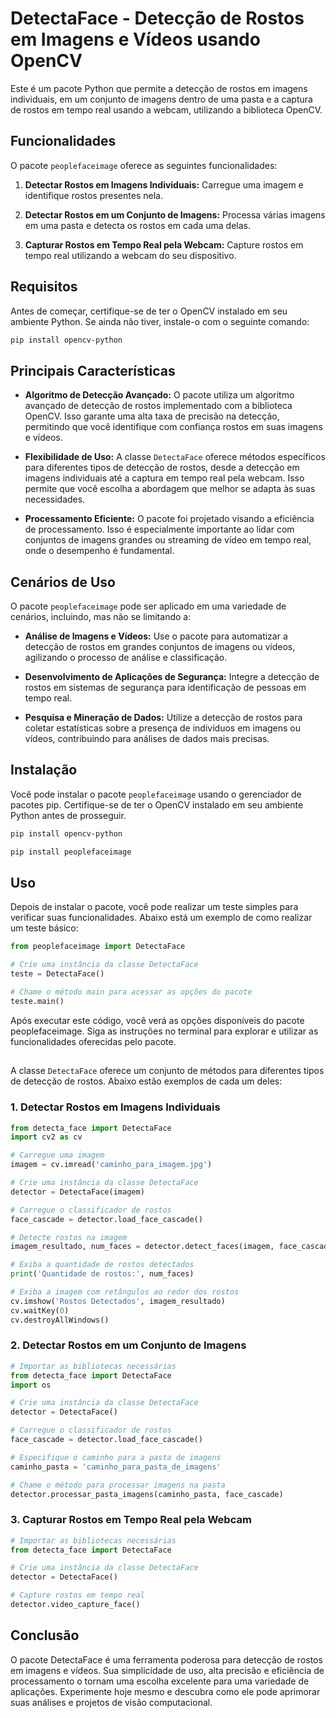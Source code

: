 # DetectaFace - Detecção de Rostos em Imagens e Vídeos usando OpenCV

Este é um pacote Python que permite a detecção de rostos em imagens individuais, em um conjunto de imagens dentro de uma pasta e a captura de rostos em tempo real usando a webcam, utilizando a biblioteca OpenCV.

## Funcionalidades

O pacote `peoplefaceimage` oferece as seguintes funcionalidades:

1. **Detectar Rostos em Imagens Individuais:** Carregue uma imagem e identifique rostos presentes nela.

2. **Detectar Rostos em um Conjunto de Imagens:** Processa várias imagens em uma pasta e detecta os rostos em cada uma delas.

3. **Capturar Rostos em Tempo Real pela Webcam:** Capture rostos em tempo real utilizando a webcam do seu dispositivo.

## Requisitos

Antes de começar, certifique-se de ter o OpenCV instalado em seu ambiente Python. Se ainda não tiver, instale-o com o seguinte comando:

```bash
pip install opencv-python
```

## Principais Características

- **Algoritmo de Detecção Avançado:** O pacote utiliza um algoritmo avançado de detecção de rostos implementado com a biblioteca OpenCV. Isso garante uma alta taxa de precisão na detecção, permitindo que você identifique com confiança rostos em suas imagens e vídeos.

- **Flexibilidade de Uso:** A classe `DetectaFace` oferece métodos específicos para diferentes tipos de detecção de rostos, desde a detecção em imagens individuais até a captura em tempo real pela webcam. Isso permite que você escolha a abordagem que melhor se adapta às suas necessidades.

- **Processamento Eficiente:** O pacote foi projetado visando a eficiência de processamento. Isso é especialmente importante ao lidar com conjuntos de imagens grandes ou streaming de vídeo em tempo real, onde o desempenho é fundamental.

## Cenários de Uso

O pacote `peoplefaceimage` pode ser aplicado em uma variedade de cenários, incluindo, mas não se limitando a:

- **Análise de Imagens e Vídeos:** Use o pacote para automatizar a detecção de rostos em grandes conjuntos de imagens ou vídeos, agilizando o processo de análise e classificação.

- **Desenvolvimento de Aplicações de Segurança:** Integre a detecção de rostos em sistemas de segurança para identificação de pessoas em tempo real.

- **Pesquisa e Mineração de Dados:** Utilize a detecção de rostos para coletar estatísticas sobre a presença de indivíduos em imagens ou vídeos, contribuindo para análises de dados mais precisas.

## Instalação

Você pode instalar o pacote `peoplefaceimage` usando o gerenciador de pacotes pip. Certifique-se de ter o OpenCV instalado em seu ambiente Python antes de prosseguir.

```bash
pip install opencv-python
```

```bash
pip install peoplefaceimage
```

## Uso

Depois de instalar o pacote, você pode realizar um teste simples para verificar suas funcionalidades. Abaixo está um exemplo de como realizar um teste básico:

```python
from peoplefaceimage import DetectaFace

# Crie uma instância da classe DetectaFace
teste = DetectaFace()

# Chame o método main para acessar as opções do pacote
teste.main()
```

Após executar este código, você verá as opções disponíveis do pacote peoplefaceimage. Siga as instruções no terminal para explorar e utilizar as funcionalidades oferecidas pelo pacote.

##

A classe `DetectaFace` oferece um conjunto de métodos para diferentes tipos de detecção de rostos. Abaixo estão exemplos de cada um deles:

### 1. Detectar Rostos em Imagens Individuais

```python
from detecta_face import DetectaFace
import cv2 as cv

# Carregue uma imagem
imagem = cv.imread('caminho_para_imagem.jpg')

# Crie uma instância da classe DetectaFace
detector = DetectaFace(imagem)

# Carregue o classificador de rostos
face_cascade = detector.load_face_cascade()

# Detecte rostos na imagem
imagem_resultado, num_faces = detector.detect_faces(imagem, face_cascade)

# Exiba a quantidade de rostos detectados
print('Quantidade de rostos:', num_faces)

# Exiba a imagem com retângulos ao redor dos rostos
cv.imshow('Rostos Detectados', imagem_resultado)
cv.waitKey(0)
cv.destroyAllWindows()

```

### 2. Detectar Rostos em um Conjunto de Imagens

```python
# Importar as bibliotecas necessárias
from detecta_face import DetectaFace
import os

# Crie uma instância da classe DetectaFace
detector = DetectaFace()

# Carregue o classificador de rostos
face_cascade = detector.load_face_cascade()

# Especifique o caminho para a pasta de imagens
caminho_pasta = 'caminho_para_pasta_de_imagens'

# Chame o método para processar imagens na pasta
detector.processar_pasta_imagens(caminho_pasta, face_cascade)
```

### 3. Capturar Rostos em Tempo Real pela Webcam

```python
# Importar as bibliotecas necessárias
from detecta_face import DetectaFace

# Crie uma instância da classe DetectaFace
detector = DetectaFace()

# Capture rostos em tempo real
detector.video_capture_face()
```
## Conclusão
O pacote DetectaFace é uma ferramenta poderosa para detecção de rostos em imagens e vídeos. Sua simplicidade de uso, alta precisão e eficiência de processamento o tornam uma escolha excelente para uma variedade de aplicações. Experimente hoje mesmo e descubra como ele pode aprimorar suas análises e projetos de visão computacional.